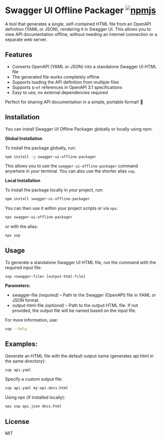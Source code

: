 # Swagger UI Offline Packager [![npmjs](https://img.shields.io/npm/v/swagger-ui-offline-packager.svg)](https://www.npmjs.com/package/swagger-ui-offline-packager)

A tool that generates a single, self-contained HTML file from an OpenAPI definition (YAML or JSON), rendering it in Swagger UI. This allows you to view API documentation offline, without needing an internet connection or a separate web server.

## Features
- Converts OpenAPI (YAML or JSON) into a standalone Swagger UI HTML file
- The generated file works completely offline
- Supports loading the API definition from multiple files
- Supports `$ref` references in OpenAPI 3.1 specifications
- Easy to use, no external dependencies required

Perfect for sharing API documentation in a simple, portable format! 🚀

## Installation

You can install Swagger UI Offline Packager globally or locally using npm.

**Global Installation**

To install the package globally, run:

```sh
npm install -g swagger-ui-offline-packager
```
This allows you to use the `swagger-ui-offline-packager` command anywhere in your terminal. You can also use the shorter alias `sop`.

**Local Installation**

To install the package locally in your project, run:

```sh
npm install swagger-ui-offline-packager
```
You can then use it within your project scripts or via `npx`:

```sh
npx swagger-ui-offline-packager
```
or with the alias:

```sh
npx sop
```

## Usage

To generate a standalone Swagger UI HTML file, run the command with the required input file:
```
sop <swagger-file> [output-html-file]
```

**Parameters:**
- swagger-file *(required)* – Path to the Swagger (OpenAPI) file in YAML or JSON format.
- output-html-file *(optional)* – Path to the output HTML file. If not provided, the output file will be named based on the input file.

For more information, use:
```sh
sop --help
```

## Examples:
Generate an HTML file with the default output name (generates api.html in the same directory):

```sh
sop api.yaml
```

Specify a custom output file:

```sh
sop api.yaml my-api-docs.html
```

Using npx (if installed locally):

```sh
npx sop api.json docs.html
```

## License

MIT